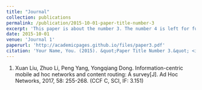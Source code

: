 ```yaml
---
title: "Journal"
collection: publications
permalink: /publication/2015-10-01-paper-title-number-3
excerpt: 'This paper is about the number 3. The number 4 is left for future work.'
date: 2015-10-01
venue: 'Journal 1'
paperurl: 'http://academicpages.github.io/files/paper3.pdf'
citation: 'Your Name, You. (2015). &quot;Paper Title Number 3.&quot; <i>Journal 1</i>. 1(3).'
---
```

1. Xuan Liu, Zhuo Li, Peng Yang, Yongqiang Dong. Information-centric mobile ad hoc networks and content routing: A survey[J]. Ad Hoc Networks, 2017, 58: 255-268. (CCF C, SCI, IF: 3.151)
